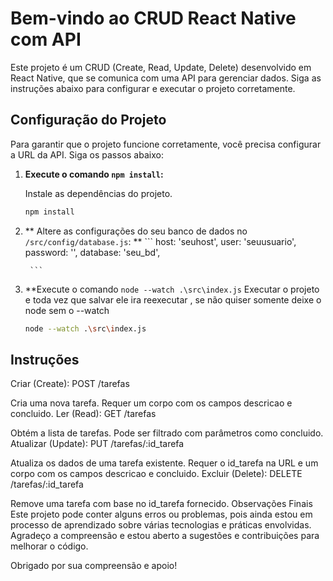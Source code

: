 # Bem-vindo ao CRUD React Native com API

Este projeto é um CRUD (Create, Read, Update, Delete) desenvolvido em React Native, que se comunica com uma API para gerenciar dados. Siga as instruções abaixo para configurar e executar o projeto corretamente.

## Configuração do Projeto

Para garantir que o projeto funcione corretamente, você precisa configurar a URL da API. Siga os passos abaixo:

1. **Execute o comando `npm install`:**

   Instale as dependências do projeto.

   ```bash
   npm install
   ```

2. ** Altere as configurações do seu banco de dados no `/src/config/database.js`: **
        ```
        host: 'seuhost', 
        user: 'seuusuario', 
        password: '',
        database: 'seu_bd',
        
        ```
3. **Execute o comando `node --watch .\src\index.js`
    Executar o projeto e toda vez que salvar ele ira reexecutar , se não quiser somente deixe o node sem o --watch

    ```bash
   node --watch .\src\index.js
   ```

## Instruções

Criar (Create): POST /tarefas

Cria uma nova tarefa.
Requer um corpo com os campos descricao e concluido.
Ler (Read): GET /tarefas

Obtém a lista de tarefas. Pode ser filtrado com parâmetros como concluido.
Atualizar (Update): PUT /tarefas/:id_tarefa

Atualiza os dados de uma tarefa existente.
Requer o id_tarefa na URL e um corpo com os campos descricao e concluido.
Excluir (Delete): DELETE /tarefas/:id_tarefa

Remove uma tarefa com base no id_tarefa fornecido.
Observações Finais
Este projeto pode conter alguns erros ou problemas, pois ainda estou em processo de aprendizado sobre várias tecnologias e práticas envolvidas. Agradeço a compreensão e estou aberto a sugestões e contribuições para melhorar o código.


Obrigado por sua compreensão e apoio!